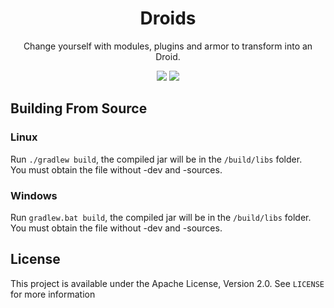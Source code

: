 <h1 align="center"> Droids </h1>
<p align="center"> Change yourself with modules, plugins and armor to transform into an Droid. </p>
<p align="center">
   <a href="https://opensource.org/licenses/Apache-2.0"><img src="https://img.shields.io/badge/License-Apache%202.0-brightgreen.svg"><a>
      <a href="https://github.com/Rochedo098/Planets-and-Stars/">  <img src="http://cf.way2muchnoise.eu/versions/391708_latest.svg"> <a>
</p> 

## Building From Source

### Linux

Run `./gradlew build`, the compiled jar will be in the `/build/libs` folder.  
You must obtain the file without -dev and -sources.

### Windows

Run `gradlew.bat build`, the compiled jar will be in the `/build/libs` folder.  
You must obtain the file without -dev and -sources.

## License

This project is available under the Apache License, Version 2.0. See `LICENSE` for more information
